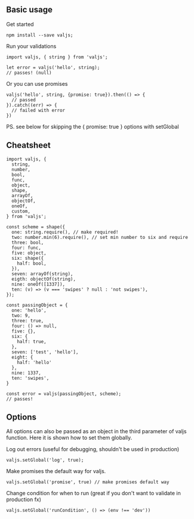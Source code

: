 ## Basic usage
Get started
```
npm install --save valjs;
```
Run your validations
```
import valjs, { string } from 'valjs';

let error = valjs('hello', string);
// passes! (null)
```
Or you can use promises
```
valjs('hello', string, {promise: true}).then(() => {
  // passed
}).catch((err) => {
  // failed with error
})
```
PS. see below for skipping the { promise: true } options with setGlobal

## Cheatsheet
```
import valjs, {
  string,
  number,
  bool,
  func,
  object,
  shape,
  arrayOf,
  objectOf,
  oneOf,
  custom,
} from 'valjs';

const scheme = shape({
  one: string.require(), // make required!
  two: number.min(6).require(), // set min number to six and require
  three: bool,
  four: func,
  five: object,
  six: shape({
    half: bool,
  }),
  seven: arrayOf(string),
  eigth: objectOf(string),
  nine: oneOf([1337]),
  ten: (v) => (v === 'swipes' ? null : 'not swipes'),
});

const passingObject = {
  one: 'hello',
  two: 9,
  three: true,
  four: () => null,
  five: {},
  six: {
    half: true,
  },
  seven: ['test', 'hello'],
  eight: {
    half: 'hello'
  },
  nine: 1337,
  ten: 'swipes',
}

const error = valjs(passingObject, scheme);
// passes!
```

## Options
All options can also be passed as an object in the third parameter of valjs function.
Here it is shown how to set them globally.

Log out errors (useful for debugging, shouldn't be used in production)
```
valjs.setGlobal('log', true);
```
Make promises the default way for valjs.
```
valjs.setGlobal('promise', true) // make promises default way
```
Change condition for when to run (great if you don't want to validate in production fx)
```
valjs.setGlobal('runCondition', () => (env !== 'dev'))
```
